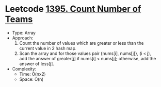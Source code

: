 # Leetcode [1395. Count Number of Teams](https://leetcode.com/problems/count-number-of-teams/)
- Type: Array
- Approach:
	1. Count the number of values which are greater or less than the current value in 2 hash map.
	2. Scan the array and for those values pair {nums[i], nums[j]}, (i < j), add the answer of greater[j] if nums[i] < nums[j]; otherwise, add the answer of less[j].
- Complexity:
	- Time: O(nx2)
	- Space: O(n)